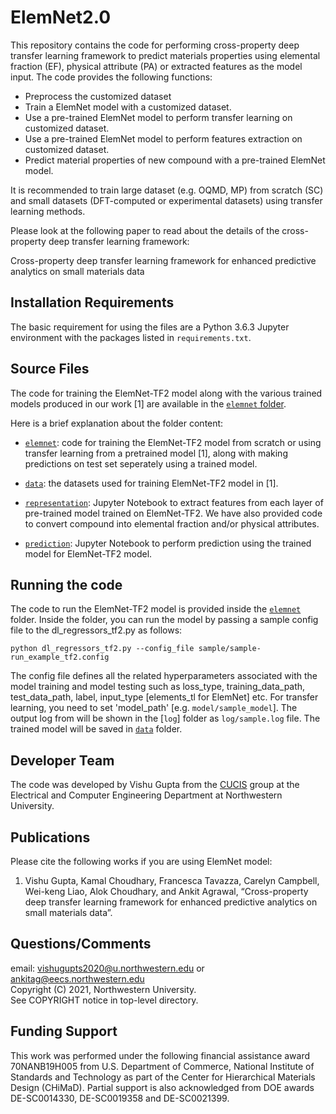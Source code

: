 # ElemNet2.0

This repository contains the code for performing cross-property deep transfer learning framework to predict materials properties using elemental fraction (EF), physical attribute (PA) or extracted features as the model input. The code provides the following functions:

* Preprocess the customized dataset 
* Train a ElemNet model with a customized dataset.
* Use a pre-trained ElemNet model to perform transfer learning on customized dataset.
* Use a pre-trained ElemNet model to perform features extraction on customized dataset.
* Predict material properties of new compound with a pre-trained ElemNet model.

It is recommended to train large dataset (e.g. OQMD, MP) from scratch (SC) and small datasets (DFT-computed or experimental datasets) using transfer learning methods.

Please look at the following paper to read about the details of the cross-property deep transfer learning framework:

Cross-property deep transfer learning framework for enhanced predictive analytics on small materials data


## Installation Requirements

The basic requirement for using the files are a Python 3.6.3 Jupyter environment with the packages listed in `requirements.txt`.

## Source Files

The code for training the ElemNet-TF2 model along with the various trained models produced in our work [1] are available in the [`elemnet` folder](./elemnet).
  
Here is a brief explanation about the folder content:

* [`elemnet`](./elemnet): code for training the ElemNet-TF2 model from scratch or using transfer learning from a pretrained model [1], along with making predictions on test set seperately using a trained model.

* [`data`](./data): the datasets used for training ElemNet-TF2 model in [1].

* [`representation`](./representation): Jupyter Notebook to extract features from each layer of pre-trained model trained on ElemNet-TF2. We have also provided code to convert compound into elemental fraction and/or physical attributes.

* [`prediction`](./prediction): Jupyter Notebook to perform prediction using the trained model for ElemNet-TF2 model.

## Running the code

The code to run the ElemNet-TF2 model is provided inside the [`elemnet`](./elemnet) folder. Inside the folder, you can run the model by passing a sample config file to the dl_regressors_tf2.py as follows:

`python dl_regressors_tf2.py --config_file sample/sample-run_example_tf2.config`

The config file defines all the related hyperparameters associated with the model training and model testing such as loss_type, training_data_path, test_data_path, label, input_type [elements_tl for ElemNet] etc. For transfer learning, you need to set 'model_path' [e.g. `model/sample_model`]. The output log
from will be shown in the [`log`] folder as `log/sample.log` file. The trained model will be saved in [`data`](./model) folder.

## Developer Team

The code was developed by Vishu Gupta from the <a href="http://cucis.ece.northwestern.edu/">CUCIS</a> group at the Electrical and Computer Engineering Department at Northwestern University.

## Publications

Please cite the following works if you are using ElemNet model:

1. Vishu Gupta, Kamal Choudhary, Francesca Tavazza, Carelyn Campbell, Wei-keng Liao, Alok Choudhary, and Ankit Agrawal, “Cross-property deep transfer learning framework for enhanced predictive analytics on small materials data”.

## Questions/Comments

email: vishugupts2020@u.northwestern.edu or ankitag@eecs.northwestern.edu</br>
Copyright (C) 2021, Northwestern University.<br/>
See COPYRIGHT notice in top-level directory.

## Funding Support

This work was performed under the following financial assistance award 70NANB19H005 from U.S. Department of Commerce, National Institute of Standards and Technology as part of the Center for Hierarchical Materials Design (CHiMaD). Partial support is also acknowledged from DOE awards DE-SC0014330, DE-SC0019358 and DE-SC0021399.
